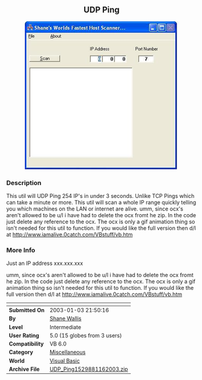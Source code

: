 ﻿<div align="center">

## UDP Ping

<img src="PIC200311675778308.JPG">
</div>

### Description

This util will UDP Ping 254 IP's in under 3 seconds. Unlike TCP Pings which can take a minute or more. This util will scan a whole IP range quickly telling you which machines on the LAN or internet are alive. umm, since ocx's aren't allowed to be u/l i have had to delete the ocx fromt he zip. In the code just delete any reference to the ocx. The ocx is only a gif animation thing so isn't needed for this util to function. If you would like the full version then d/l at http://www.iamalive.0catch.com/VBstuff/vb.htm
 
### More Info
 
Just an IP address xxx.xxx.xxx

umm, since ocx's aren't allowed to be u/l i have had to delete the ocx fromt he zip. In the code just delete any reference to the ocx. The ocx is only a gif animation thing so isn't needed for this util to function. If you would like the full version then d/l at http://www.iamalive.0catch.com/VBstuff/vb.htm


<span>             |<span>
---                |---
**Submitted On**   |2003-01-03 21:50:16
**By**             |[Shane Wallis](https://github.com/Planet-Source-Code/PSCIndex/blob/master/ByAuthor/shane-wallis.md)
**Level**          |Intermediate
**User Rating**    |5.0 (15 globes from 3 users)
**Compatibility**  |VB 6\.0
**Category**       |[Miscellaneous](https://github.com/Planet-Source-Code/PSCIndex/blob/master/ByCategory/miscellaneous__1-1.md)
**World**          |[Visual Basic](https://github.com/Planet-Source-Code/PSCIndex/blob/master/ByWorld/visual-basic.md)
**Archive File**   |[UDP\_Ping1529881162003\.zip](https://github.com/Planet-Source-Code/shane-wallis-udp-ping__1-42468/archive/master.zip)








